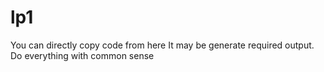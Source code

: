 # lp1
You can directly copy code from here It may be generate required output.
Do everything with common sense
